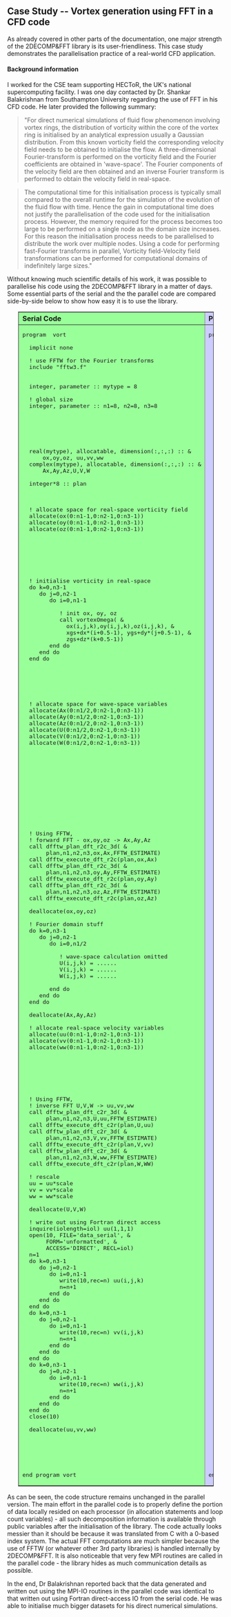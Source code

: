 ## Case Study -- Vortex generation using FFT in a CFD code

As already covered in other parts of the documentation, one major strength of the 2DECOMP&FFT library is its user-friendliness. This case study demonstrates the parallelisation practice of a real-world CFD application.

#### Background information

I worked for the CSE team supporting HECToR, the UK's national supercomputing facility. I was one day contacted by Dr. Shankar Balakrishnan from Southampton University regarding the use of FFT in his CFD code. He later provided the following summary:

>"For direct numerical simulations of fluid flow phenomenon involving vortex rings, the distribution of vorticity within the core of the vortex ring is initialised by an analytical expression usually a Gaussian distribution. From this known vorticity field the corresponding velocity field needs to be obtained to initialise the flow. A three-dimensional Fourier-transform is performed on the vorticity field and the Fourier coefficients are obtained in 'wave-space'. The Fourier components of the velocity field are then obtained and an inverse Fourier transform is performed to obtain the velocity field in real-space.

>The computational time for this initialisation process is typically small compared to the overall runtime for the simulation of the evolution of the fluid flow with time. Hence the gain in computational time does not justify the parallelisation of the code used for the initialisation process. However, the memory required for the process becomes too large to be performed on a single node as the domain size increases. For this reason the initialisation process needs to be parallelised to distribute the work over multiple nodes. Using a code for performing fast-Fourier transforms in parallel, Vorticity field-Velocity field transformations can be performed for computational domains of indefinitely large sizes."

Without knowing much scientific details of his work, it was possible to parallelise his code using the 2DECOMP&FFT library in a matter of days. Some essential parts of the serial and the the parallel code are compared side-by-side below to show how easy it is to use the library.

<table
	 style="text-align: left; width: 90%; margin-left: auto; margin-right: auto;"
	 border="1" cellpadding="1" cellspacing="1">
	<tbody>
	  <tr>
	    <th
	       style="vertical-align: top; background-color: rgb(153, 255, 153); text-align: left; width: 50%;">Serial
	      Code
	    </th>
	    <th
	       style="vertical-align: top; background-color: rgb(204, 204, 255); width: 50%;">Parallel
	      Code
	    </th>
	  </tr>
	  <tr>
	    <td
	       style="vertical-align: top; background-color: rgb(153, 255, 153);">
	      <pre class="pre_special">program	vort<br><br>  implicit none<br><br>  ! use FFTW for the Fourier transforms<br>  include "fftw3.f"<br><br><br>  integer, parameter :: mytype = 8<br>  <br>  ! global size<br>  integer, parameter :: n1=8, n2=8, n3=8  <br><br><br><br><br><br><br>  real(mytype), allocatable, dimension(:,:,:) :: &amp;<br>      ox,oy,oz, uu,vv,ww<br>  complex(mytype), allocatable, dimension(:,:,:) :: &amp;<br>      Ax,Ay,Az,U,V,W<br><br>  integer*8 :: plan<br><br><br><br>  ! allocate space for real-space vorticity field<br>  allocate(ox(0:n1-1,0:n2-1,0:n3-1))<br>  allocate(oy(0:n1-1,0:n2-1,0:n3-1))<br>  allocate(oz(0:n1-1,0:n2-1,0:n3-1))<br><br><br><br><br><br><br> <br>  ! initialise vorticity in real-space  <br>  do k=0,n3-1<br>     do j=0,n2-1<br>        do i=0,n1-1<br><br>           ! init ox, oy, oz<br>           call vortexOmega( &amp;<br>             ox(i,j,k),oy(i,j,k),oz(i,j,k), &amp;<br>             xgs+dx*(i+0.5-1), ygs+dy*(j+0.5-1), &amp;<br>             zgs+dz*(k+0.5-1))<br>        end do<br>     end do<br>  end do<br><br><br><br><br><br><br>  ! allocate space for wave-space variables<br>  allocate(Ax(0:n1/2,0:n2-1,0:n3-1))<br>  allocate(Ay(0:n1/2,0:n2-1,0:n3-1))<br>  allocate(Az(0:n1/2,0:n2-1,0:n3-1))<br>  allocate(U(0:n1/2,0:n2-1,0:n3-1))<br>  allocate(V(0:n1/2,0:n2-1,0:n3-1))<br>  allocate(W(0:n1/2,0:n2-1,0:n3-1))<br><br><br><br><br><br><br><br><br><br><br><br><br><br>  ! Using FFTW, <br>  ! forward FFT - ox,oy,oz -&gt; Ax,Ay,Az<br>  call dfftw_plan_dft_r2c_3d( &amp;<br>       plan,n1,n2,n3,ox,Ax,FFTW_ESTIMATE)<br>  call dfftw_execute_dft_r2c(plan,ox,Ax)<br>  call dfftw_plan_dft_r2c_3d( &amp;<br>       plan,n1,n2,n3,oy,Ay,FFTW_ESTIMATE)<br>  call dfftw_execute_dft_r2c(plan,oy,Ay)<br>  call dfftw_plan_dft_r2c_3d( &amp;<br>       plan,n1,n2,n3,oz,Az,FFTW_ESTIMATE)<br>  call dfftw_execute_dft_r2c(plan,oz,Az)<br><br>  deallocate(ox,oy,oz)<br><br>  ! Fourier domain stuff<br>  do k=0,n3-1<br>     do j=0,n2-1<br>        do i=0,n1/2<br><br>           ! wave-space calculation omitted<br>           U(i,j,k) = ......<br>           V(i,j,k) = ......<br>           W(i,j,k) = ......<br><br>        end do<br>     end do<br>  end do<br><br>  deallocate(Ax,Ay,Az)<br>  <br>  ! allocate real-space velocity variables<br>  allocate(uu(0:n1-1,0:n2-1,0:n3-1))<br>  allocate(vv(0:n1-1,0:n2-1,0:n3-1))<br>  allocate(ww(0:n1-1,0:n2-1,0:n3-1))<br><br><br><br><br><br><br><br>  ! Using FFTW, <br>  ! inverse FFT U,V,W -&gt; uu,vv,ww<br>  call dfftw_plan_dft_c2r_3d( &amp;<br>       plan,n1,n2,n3,U,uu,FFTW_ESTIMATE)<br>  call dfftw_execute_dft_c2r(plan,U,uu)<br>  call dfftw_plan_dft_c2r_3d( &amp;<br>       plan,n1,n2,n3,V,vv,FFTW_ESTIMATE)<br>  call dfftw_execute_dft_c2r(plan,V,vv)<br>  call dfftw_plan_dft_c2r_3d( &amp;<br>       plan,n1,n2,n3,W,ww,FFTW_ESTIMATE)<br>  call dfftw_execute_dft_c2r(plan,W,WW)<br><br>  ! rescale<br>  uu = uu*scale<br>  vv = vv*scale<br>  ww = ww*scale<br><br>  deallocate(U,V,W)<br><br>  ! write out using Fortran direct access <br>  inquire(iolength=iol) uu(1,1,1)<br>  open(10, FILE='data_serial', &amp;<br>       FORM='unformatted', &amp;<br>       ACCESS='DIRECT', RECL=iol)<br>  n=1<br>  do k=0,n3-1<br>     do j=0,n2-1<br>        do i=0,n1-1<br>           write(10,rec=n) uu(i,j,k)<br>           n=n+1<br>        end do<br>     end do<br>  end do<br>  do k=0,n3-1<br>     do j=0,n2-1<br>        do i=0,n1-1<br>           write(10,rec=n) vv(i,j,k)<br>           n=n+1<br>        end do<br>     end do<br>  end do<br>  do k=0,n3-1<br>     do j=0,n2-1<br>        do i=0,n1-1<br>           write(10,rec=n) ww(i,j,k)<br>           n=n+1<br>        end do<br>     end do<br>  end do<br>  close(10)<br><br>  deallocate(uu,vv,ww)<br><br><br><br><br><br><br>end program vort<br></pre>
	    </td>
	    <td
	       style="vertical-align: top; background-color: rgb(204, 204, 255);">
      <pre  class="pre_special">program	vort<br><br>  ! use the 2DECOMP&amp;FFT instead of FFTW<br>  use decomp_2d<br>  use decomp_2d_fft<br>  use decomp_2d_io<br>  use MPI<br><br>  implicit none<br><br>  ! global size<br> &nbsp;integer, parameter :: n1=8, n2=8, n3=8  <br>  ! 2D processor grid<br> &nbsp;integer, parameter :: p_row=2, p_col=2  <br><br>  integer (kind=MPI_OFFSET_KIND) :: filesize, disp<br>  integer, dimension(3) :: fft_start, fft_end, fft_size<br><br>  real(mytype), allocatable, dimension(:,:,:) :: &amp;<br>      ox,oy,oz, uu,vv,ww<br>  complex(mytype), allocatable, dimension(:,:,:) :: &amp;<br>      Ax,Ay,Az,U,V,W<br><br>  ! initialisation of 2DECOMP&amp;FFT<br>  call MPI_INIT(ierror)<br>  call decomp_2d_init(n1,n2,n3,p_row,p_col)<br><br>  ! allocate space for real-space vorticity field<br> &nbsp;allocate(ox(xstart(1)-1:xend(1)-1, &amp;<br>              xstart(2)-1:xend(2)-1, &amp;<br>              xstart(3)-1:xend(3)-1))<br>  allocate(oy(xstart(1)-1:xend(1)-1, &amp;<br>              xstart(2)-1:xend(2)-1, &amp;<br>              xstart(3)-1:xend(3)-1))<br>  allocate(oz(xstart(1)-1:xend(1)-1, &amp;<br>              xstart(2)-1:xend(2)-1, &amp;<br>              xstart(3)-1:xend(3)-1))<br><br>  ! initialise vorticity in real-space<br>  do k=xstart(3)-1,xend(3)-1<br>     do j=xstart(2)-1,xend(2)-1<br>        do i=xstart(1)-1,xend(1)-1<br>           ! subroutine identical in serial <br>           ! and parallel version<br>           call vortexOmega( &amp;<br>             ox(i,j,k),oy(i,j,k),oz(i,j,k), &amp;<br>             xgs+dx*(i+0.5-1), ygs+dy*(j+0.5-1), &amp;<br>             zgs+dz*(k+0.5-1))<br>        end do<br>     end do<br>  end do<br><br>  ! initialise FFT library<br>  call decomp_2d_fft_init<br>  call decomp_2d_fft_get_size( &amp;<br>       fft_start,fft_end,fft_size)<br>  <br>  ! allocate space for wave-space variables<br> &nbsp;allocate(Ax(fft_start(1)-1:fft_end(1)-1, &amp;<br>              fft_start(2)-1:fft_end(2)-1, &amp;<br>              fft_start(3)-1:fft_end(3)-1) )<br>  allocate(Ay(fft_start(1)-1:fft_end(1)-1, &amp;<br>              fft_start(2)-1:fft_end(2)-1, &amp;<br>              fft_start(3)-1:fft_end(3)-1) )<br>  allocate(Az(fft_start(1)-1:fft_end(1)-1, &amp;<br>              fft_start(2)-1:fft_end(2)-1, &amp;<br>              fft_start(3)-1:fft_end(3)-1) )<br>  allocate(U(fft_start(1)-1:fft_end(1)-1, &amp;<br>              fft_start(2)-1:fft_end(2)-1, &amp;<br>              fft_start(3)-1:fft_end(3)-1) )<br>  allocate(V(fft_start(1)-1:fft_end(1)-1, &amp;<br>              fft_start(2)-1:fft_end(2)-1, &amp;<br>              fft_start(3)-1:fft_end(3)-1) )<br>  allocate(W(fft_start(1)-1:fft_end(1)-1, &amp;<br>              fft_start(2)-1:fft_end(2)-1, &amp;<br>              fft_start(3)-1:fft_end(3)-1) )<br><br>  ! Using 2DECOMP&amp;FFT, <br>  ! forward FFT - ox,oy,oz -&gt; Ax,Ay,Az<br>  call decomp_2d_fft_3d(ox, Ax)<br><br><br>  call decomp_2d_fft_3d(oy, Ay)<br><br><br>  call decomp_2d_fft_3d(oz, Az)<br><br><br><br>  deallocate(ox,oy,oz)<br><br>  ! Fourier domain stuff<br>  do k=fft_start(3)-1,fft_end(3)-1<br>     do j=fft_start(2)-1,fft_end(2)-1<br>        do i=fft_start(1)-1,fft_end(1)-1<br><br>           ! wave-space calculation omitted<br>           U(i,j,k) = ......<br>           V(i,j,k) = ......<br>           W(i,j,k) = ......<br><br>        end do<br>     end do<br>  end do<br><br>  deallocate(Ax,Ay,Az)<br>  <br>  ! allocate real-space velocity variables<br>  allocate(uu(xstart(1)-1:xend(1)-1, &amp;<br>              xstart(2)-1:xend(2)-1, &amp;<br>              xstart(3)-1:xend(3)-1))<br>  allocate(vv(xstart(1)-1:xend(1)-1, &amp;<br>              xstart(2)-1:xend(2)-1, &amp;<br>              xstart(3)-1:xend(3)-1))<br>  allocate(ww(xstart(1)-1:xend(1)-1, &amp;<br>              xstart(2)-1:xend(2)-1, &amp;<br>              xstart(3)-1:xend(3)-1))<br><br>  ! Using 2DECOMP&amp;FFT, <br>  !inverse FFT U,V,W -&gt; uu,vv,ww<br>  call decomp_2d_fft_3d(U,uu)<br><br><br>  call decomp_2d_fft_3d(V,vv)<br><br><br>  call decomp_2d_fft_3d(W,ww)<br><br><br><br>  ! rescale<br>  uu = uu*scale<br>  vv = vv*scale<br>  ww = ww*scale<br><br>  deallocate(U,V,W)<br><br>  ! write out using 2DECOMP&amp;FFT MPI-IO routines<br><br>  call MPI_FILE_OPEN(MPI_COMM_WORLD, &amp;<br>      'data_parallel', &amp;<br>       MPI_MODE_CREATE+MPI_MODE_WRONLY, &amp;<br>       MPI_INFO_NULL, &amp;<br>       fh, ierror)<br>  <br>  ! guarantee overwriting<br>  filesize = 0_MPI_OFFSET_KIND<br>  call MPI_FILE_SET_SIZE(fh,filesize,ierror) <br>  disp = 0_MPI_OFFSET_KIND<br>  call decomp_2d_write_var(fh,disp,n1,n2,n3,1,uu)<br>  call decomp_2d_write_var(fh,disp,n1,n2,n3,1,vv)<br>  call decomp_2d_write_var(fh,disp,n1,n2,n3,1,ww)<br><br><br><br><br><br><br><br><br><br><br><br><br><br><br><br>  call MPI_FILE_CLOSE(fh,ierror)<br><br>  deallocate(uu,vv,ww)<br><br>  ! clean up <br>  call decomp_2d_fft_finalize<br>  call decomp_2d_finalize<br>  call MPI_FINALIZE(ierror)<br><br>end program vort<br></pre>
	    </td>
	  </tr>
	</tbody>
</table>

As can be seen, the code structure remains unchanged in the parallel version. The main effort in the parallel code is to properly define the portion of data locally resided on each processor (in allocation statements and loop count variables) - all such decomposition information is available through public variables after the initialisation of the library. The code actually looks messier than it should be because it was translated from C with a 0-based index system. The actual FFT computations are much simpler because the use of FFTW (or whatever other 3rd party libraries) is handled internally by 2DECOMP&FFT. It is also noticeable that very few MPI routines are called in the parallel code - the library hides as much communication details as possible.

In the end, Dr Balakrishnan reported back that the data generated and written out using the MPI-IO routines in the parallel code was identical to that written out using Fortran direct-access IO from the serial code. He was able to initialise much bigger datasets for his direct numerical simulations.
